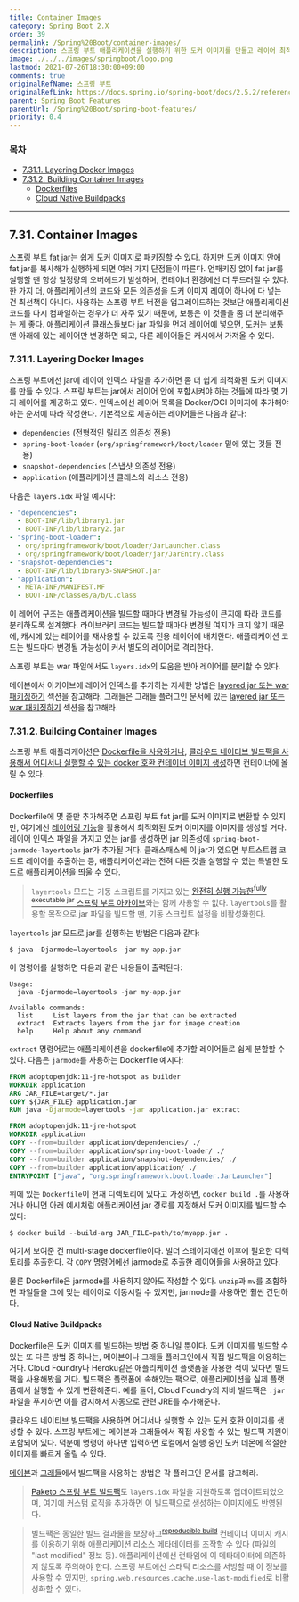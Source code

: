 ```yaml
---
title: Container Images
category: Spring Boot 2.X
order: 39
permalink: /Spring%20Boot/container-images/
description: 스프링 부트 애플리케이션을 실행하기 위한 도커 이미지를 만들고 레이어 최적화 달성하기
image: ./../../images/springboot/logo.png
lastmod: 2021-07-26T18:30:00+09:00
comments: true
originalRefName: 스프링 부트
originalRefLink: https://docs.spring.io/spring-boot/docs/2.5.2/reference/htmlsingle/#features.container-images
parent: Spring Boot Features
parentUrl: /Spring%20Boot/spring-boot-features/
priority: 0.4
---
```


### 목차

- [7.31.1. Layering Docker Images](#7311-layering-docker-images)
- [7.31.2. Building Container Images](#7312-building-container-images)
  + [Dockerfiles](#dockerfiles)
  + [Cloud Native Buildpacks](#cloud-native-buildpacks)

---

## 7.31. Container Images

스프링 부트 fat jar는 쉽게 도커 이미지로 패키징할 수 있다. 하지만 도커 이미지 안에 fat jar를 복사해가 실행하게 되면 여러 가지 단점들이 따른다. 언패키징 없이 fat jar를 실행할 땐 항상 일정량의 오버헤드가 발생하며, 컨테이너 환경에선 더 두드러질 수 있다. 한 가지 더, 애플리케이션의 코드와 모든 의존성을 도커 이미지 레이어 하나에 다 넣는 건 최선책이 아니다. 사용하는 스프링 부트 버전을 업그레이드하는 것보단 애플리케이션 코드를 다시 컴파일하는 경우가 더 자주 있기 때문에, 보통은 이 것들을 좀 더 분리해주는 게 좋다. 애플리케이션 클래스들보다 jar 파일을 먼저 레이어에 넣으면, 도커는 보통 맨 아래에 있는 레이어만 변경하면 되고, 다른 레이어들은 캐시에서 가져올 수 있다.

### 7.31.1. Layering Docker Images

스프링 부트에선 jar에 레이어 인덱스 파일을 추가하면 좀 더 쉽게 최적화된 도커 이미지를 만들 수 있다. 스프링 부트는 jar에서 레이어 안에 포함시켜야 하는 것들에 따라 몇 가지 레이어를 제공하고 있다. 인덱스에선 레이어 목록을 Docker/OCI 이미지에 추가해야 하는 순서에 따라 작성한다. 기본적으로 제공하는 레이어들은 다음과 같다:

- `dependencies` (전형적인 릴리즈 의존성 전용)
- `spring-boot-loader` (`org/springframework/boot/loader` 밑에 있는 것들 전용)
- `snapshot-dependencies` (스냅샷 의존성 전용)
- `application` (애플리케이션 클래스와 리소스 전용)

다음은 `layers.idx` 파일 예시다:

```yaml
- "dependencies":
  - BOOT-INF/lib/library1.jar
  - BOOT-INF/lib/library2.jar
- "spring-boot-loader":
  - org/springframework/boot/loader/JarLauncher.class
  - org/springframework/boot/loader/jar/JarEntry.class
- "snapshot-dependencies":
  - BOOT-INF/lib/library3-SNAPSHOT.jar
- "application":
  - META-INF/MANIFEST.MF
  - BOOT-INF/classes/a/b/C.class
```

이 레어어 구조는 애플리케이션을 빌드할 때마다 변경될 가능성이 큰지에 따라 코드를 분리하도록 설계했다. 라이브러리 코드는 빌드할 때마다 변경될 여지가 크지 않기 때문에, 캐시에 있는 레이어를 재사용할 수 있도록 전용 레이어에 배치한다. 애플리케이션 코드는 빌드마다 변경될 가능성이 커서 별도의 레이어로 격리한다.

스프링 부트는 war 파일에서도  `layers.idx`의 도움을 받아 레이어를 분리할 수 있다.

메이븐에서 아카이브에 레이어 인덱스를 추가하는 자세한 방법은 [layered jar 또는 war 패키징하기](https://docs.spring.io/spring-boot/docs/2.5.2/maven-plugin/reference/htmlsingle/#repackage-layers) 섹션을 참고해라. 그래들은 그래들 플러그인 문서에 있는 [layered jar 또는 war 패키징하기](https://docs.spring.io/spring-boot/docs/2.5.2/gradle-plugin/reference/htmlsingle/#packaging-layered-archives) 섹션을 참고해라.

### 7.31.2. Building Container Images

스프링 부트 애플리케이션은 [Dockerfile을 사용하거나](#dockerfiles), [클라우드 네이티브 빌드팩을 사용해서 어디서나 실행할 수 있는 docker 호환 컨테이너 이미지 생성](#cloud-native-buildpacks)하면 컨테이너에 올릴 수 있다.

#### Dockerfiles

Dockerfile에 몇 줄만 추가해주면 스프링 부트 fat jar를 도커 이미지로 변환할 수 있지만, 여기에선 [레이어링 기능](#7311-layering-docker-images)을 활용해서 최적화된 도커 이미지를 이미지를 생성할 거다. 레이어 인덱스 파일을 가지고 있는 jar를 생성하면 jar 의존성에 `spring-boot-jarmode-layertools` jar가 추가될 거다. 클래스패스에 이 jar가 있으면 부트스트랩 코드로 레이어를 추출하는 등, 애플리케이션과는 전혀 다른 것을 실행할 수 있는 특별한 모드로 애플리케이션을 띄울 수 있다.

> `layertools` 모드는 기동 스크립트를 가지고 있는 [완전히 실행 가능한<sup>fully executable jar</sup> 스프링 부트 아카이브](../deploying-spring-boot-applications#93-installing-spring-boot-applications)와는 함께 사용할 수 없다. `layertools`를 활용할 목적으로 jar 파일을 빌드할 땐, 기동 스크립트 설정을 비활성화한다.

`layertools` jar 모드로 jar를 실행하는 방법은 다음과 같다:

```shell
$ java -Djarmode=layertools -jar my-app.jar
```

이 명령어를 실행하면 다음과 같은 내용들이 출력된다:

```
Usage:
  java -Djarmode=layertools -jar my-app.jar

Available commands:
  list     List layers from the jar that can be extracted
  extract  Extracts layers from the jar for image creation
  help     Help about any command
```

`extract` 명령어로는 애플리케이션을 dockerfile에 추가할 레이어들로 쉽게 분할할 수 있다. 다음은 `jarmode`를 사용하는 Dockerfile 예시다:

```dockerfile
FROM adoptopenjdk:11-jre-hotspot as builder
WORKDIR application
ARG JAR_FILE=target/*.jar
COPY ${JAR_FILE} application.jar
RUN java -Djarmode=layertools -jar application.jar extract

FROM adoptopenjdk:11-jre-hotspot
WORKDIR application
COPY --from=builder application/dependencies/ ./
COPY --from=builder application/spring-boot-loader/ ./
COPY --from=builder application/snapshot-dependencies/ ./
COPY --from=builder application/application/ ./
ENTRYPOINT ["java", "org.springframework.boot.loader.JarLauncher"]
```

위에 있는 `Dockerfile`이 현재 디렉토리에 있다고 가정하면, `docker build .`를 사용하거나 아니면 아래 예시처럼 애플리케이션 jar 경로를 지정해서 도커 이미지를 빌드할 수 있다:

```shell
$ docker build --build-arg JAR_FILE=path/to/myapp.jar .
```

여기서 보여준 건 multi-stage dockerfile이다. 빌더 스테이지에선 이후에 필요한 디렉토리를 추출한다. 각 `COPY` 명령어에선 jarmode로 추출한 레이어들을 사용하고 있다.

물론 Dockerfile은 jarmode를 사용하지 않아도 작성할 수 있다. `unzip`과 `mv`를 조합하면 파일들을 그에 맞는 레이어로 이동시킬 수 있지만, jarmode를 사용하면 훨씬 간단하다.

#### Cloud Native Buildpacks

Dockerfile은 도커 이미지를 빌드하는 방법 중 하나일 뿐이다. 도커 이미지를 빌드할 수 있는 또 다른 방법 중 하나는, 메이븐이나 그래들 플러그인에서 직접 빌드팩을 이용하는거다. Cloud Foundry나 Heroku같은 애플리케이션 플랫폼을 사용한 적이 있다면 빌드팩을 사용해봤을 거다. 빌드팩은 플랫폼에 속해있는 팩으로, 애플리케이션을 실제 플랫폼에서 실행할 수 있게 변환해준다. 예를 들어, Cloud Foundry의 자바 빌드팩은 `.jar` 파일을 푸시하면 이를 감지해서 자동으로 관련 JRE를 추가해준다.

클라우드 네이티브 빌드팩을 사용하면 어디서나 실행할 수 있는 도커 호환 이미지를 생성할 수 있다. 스프링 부트에는 메이븐과 그래들에서 직접 사용할 수 있는 빌드팩 지원이 포함되어 있다. 덕분에 명령어 하나만 입력하면 로컬에서 실행 중인 도커 데몬에 적절한 이미지를 빠르게 올릴 수 있다.

[메이븐](https://docs.spring.io/spring-boot/docs/2.5.2/maven-plugin/reference/htmlsingle/#build-image)과 [그래들](https://docs.spring.io/spring-boot/docs/2.5.2/gradle-plugin/reference/htmlsingle/#build-image)에서 빌드팩을 사용하는 방법은 각 플러그인 문서를 참고해라.

> [Paketo 스프링 부트 빌드팩](https://github.com/paketo-buildpacks/spring-boot)도 `layers.idx` 파일을 지원하도록 업데이트되었으며, 여기에 커스텀 로직을 추가하면 이 빌드팩으로 생성하는 이미지에도 반영된다.

> 빌드팩은 동일한 빌드 결과물을 보장하고<sup>[reproducible build](https://en.wikipedia.org/wiki/Reproducible_builds)</sup> 컨테이너 이미지 캐시를 이용하기 위해 애플리케이션 리소스 메타데이터를 조작할 수 있다 (파일의 "last modified" 정보 등). 애플리케이션에선 런타임에 이 메타데이터에 의존하지 않도록 주의해야 한다. 스프링 부트에선 스태틱 리소스를 서빙할 때 이 정보를 사용할 수 있지만, `spring.web.resources.cache.use-last-modified`로 비활성화할 수 있다.
